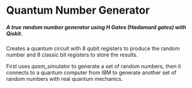 # Quantum Number Generator

##### A true random number generator using H Gates (Hadamard gates) with Qiskit.

Creates a quantum circuit with 8 qubit registers to produce the random number and 8 classic bit registers to store the results.

First uses _qasm_simulator_ to generate a set of random numbers, then it connects to a quantum computer from IBM to generate another
set of random numbers with real quantum mechanics.